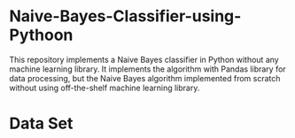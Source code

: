 # Naive-Bayes-Classifier-using-Pythoon
This repository implements a Naive Bayes classifier in Python without any machine learning library. It implements the algorithm with Pandas library for data processing, but the Naive Bayes algorithm implemented from scratch without using off-the-shelf machine learning library.

# Data Set
